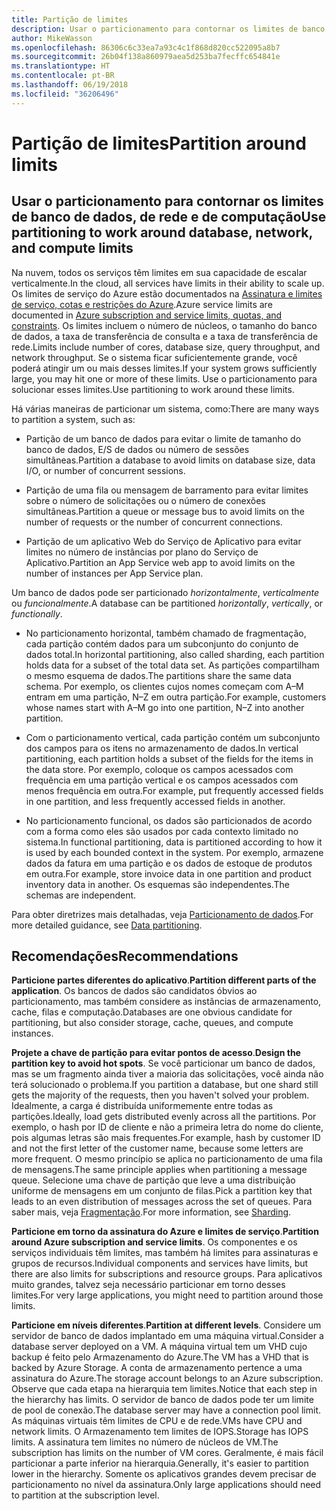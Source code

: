 ```yaml
---
title: Partição de limites
description: Usar o particionamento para contornar os limites de banco de dados, de rede e de computação
author: MikeWasson
ms.openlocfilehash: 86306c6c33ea7a93c4c1f868d820cc522095a8b7
ms.sourcegitcommit: 26b04f138a860979aea5d253ba7fecffc654841e
ms.translationtype: HT
ms.contentlocale: pt-BR
ms.lasthandoff: 06/19/2018
ms.locfileid: "36206496"
---
```

# <a name="partition-around-limits"></a><span data-ttu-id="82875-103">Partição de limites</span><span class="sxs-lookup"><span data-stu-id="82875-103">Partition around limits</span></span>

## <a name="use-partitioning-to-work-around-database-network-and-compute-limits"></a><span data-ttu-id="82875-104">Usar o particionamento para contornar os limites de banco de dados, de rede e de computação</span><span class="sxs-lookup"><span data-stu-id="82875-104">Use partitioning to work around database, network, and compute limits</span></span>

<span data-ttu-id="82875-105">Na nuvem, todos os serviços têm limites em sua capacidade de escalar verticalmente.</span><span class="sxs-lookup"><span data-stu-id="82875-105">In the cloud, all services have limits in their ability to scale up.</span></span> <span data-ttu-id="82875-106">Os limites de serviço do Azure estão documentados na [Assinatura e limites de serviço, cotas e restrições do Azure][azure-limits].</span><span class="sxs-lookup"><span data-stu-id="82875-106">Azure service limits are documented in [Azure subscription and service limits, quotas, and constraints][azure-limits].</span></span> <span data-ttu-id="82875-107">Os limites incluem o número de núcleos, o tamanho do banco de dados, a taxa de transferência de consulta e a taxa de transferência de rede.</span><span class="sxs-lookup"><span data-stu-id="82875-107">Limits include number of cores, database size, query throughput, and network throughput.</span></span> <span data-ttu-id="82875-108">Se o sistema ficar suficientemente grande, você poderá atingir um ou mais desses limites.</span><span class="sxs-lookup"><span data-stu-id="82875-108">If your system grows sufficiently large, you may hit one or more of these limits.</span></span> <span data-ttu-id="82875-109">Use o particionamento para solucionar esses limites.</span><span class="sxs-lookup"><span data-stu-id="82875-109">Use partitioning to work around these limits.</span></span>

<span data-ttu-id="82875-110">Há várias maneiras de particionar um sistema, como:</span><span class="sxs-lookup"><span data-stu-id="82875-110">There are many ways to partition a system, such as:</span></span>

- <span data-ttu-id="82875-111">Partição de um banco de dados para evitar o limite de tamanho do banco de dados, E/S de dados ou número de sessões simultâneas.</span><span class="sxs-lookup"><span data-stu-id="82875-111">Partition a database to avoid limits on database size, data I/O, or number of concurrent sessions.</span></span>

- <span data-ttu-id="82875-112">Partição de uma fila ou mensagem de barramento para evitar limites sobre o número de solicitações ou o número de conexões simultâneas.</span><span class="sxs-lookup"><span data-stu-id="82875-112">Partition a queue or message bus to avoid limits on the number of requests or the number of concurrent connections.</span></span>

- <span data-ttu-id="82875-113">Partição de um aplicativo Web do Serviço de Aplicativo para evitar limites no número de instâncias por plano do Serviço de Aplicativo.</span><span class="sxs-lookup"><span data-stu-id="82875-113">Partition an App Service web app to avoid limits on the number of instances per App Service plan.</span></span> 

<span data-ttu-id="82875-114">Um banco de dados pode ser particionado *horizontalmente*, *verticalmente* ou *funcionalmente*.</span><span class="sxs-lookup"><span data-stu-id="82875-114">A database can be partitioned *horizontally*, *vertically*, or *functionally*.</span></span>

- <span data-ttu-id="82875-115">No particionamento horizontal, também chamado de fragmentação, cada partição contém dados para um subconjunto do conjunto de dados total.</span><span class="sxs-lookup"><span data-stu-id="82875-115">In horizontal partitioning, also called sharding, each partition holds data for a subset of the total data set.</span></span> <span data-ttu-id="82875-116">As partições compartilham o mesmo esquema de dados.</span><span class="sxs-lookup"><span data-stu-id="82875-116">The partitions share the same data schema.</span></span> <span data-ttu-id="82875-117">Por exemplo, os clientes cujos nomes começam com A&ndash;M entram em uma partição, N&ndash;Z em outra partição.</span><span class="sxs-lookup"><span data-stu-id="82875-117">For example, customers whose names start with A&ndash;M go into one partition, N&ndash;Z into another partition.</span></span>

- <span data-ttu-id="82875-118">Com o particionamento vertical, cada partição contém um subconjunto dos campos para os itens no armazenamento de dados.</span><span class="sxs-lookup"><span data-stu-id="82875-118">In vertical partitioning, each partition holds a subset of the fields for the items in the data store.</span></span> <span data-ttu-id="82875-119">Por exemplo, coloque os campos acessados com frequência em uma partição vertical e os campos acessados com menos frequência em outra.</span><span class="sxs-lookup"><span data-stu-id="82875-119">For example, put frequently accessed fields in one partition, and less frequently accessed fields in another.</span></span>

- <span data-ttu-id="82875-120">No particionamento funcional, os dados são particionados de acordo com a forma como eles são usados por cada contexto limitado no sistema.</span><span class="sxs-lookup"><span data-stu-id="82875-120">In functional partitioning, data is partitioned according to how it is used by each bounded context in the system.</span></span> <span data-ttu-id="82875-121">Por exemplo, armazene dados da fatura em uma partição e os dados de estoque de produtos em outra.</span><span class="sxs-lookup"><span data-stu-id="82875-121">For example, store invoice data in one partition and product inventory data in another.</span></span> <span data-ttu-id="82875-122">Os esquemas são independentes.</span><span class="sxs-lookup"><span data-stu-id="82875-122">The schemas are independent.</span></span>

<span data-ttu-id="82875-123">Para obter diretrizes mais detalhadas, veja [Particionamento de dados][data-partitioning-guidance].</span><span class="sxs-lookup"><span data-stu-id="82875-123">For more detailed guidance, see [Data partitioning][data-partitioning-guidance].</span></span>

## <a name="recommendations"></a><span data-ttu-id="82875-124">Recomendações</span><span class="sxs-lookup"><span data-stu-id="82875-124">Recommendations</span></span>

<span data-ttu-id="82875-125">**Particione partes diferentes do aplicativo**.</span><span class="sxs-lookup"><span data-stu-id="82875-125">**Partition different parts of the application**.</span></span> <span data-ttu-id="82875-126">Os bancos de dados são candidatos óbvios ao particionamento, mas também considere as instâncias de armazenamento, cache, filas e computação.</span><span class="sxs-lookup"><span data-stu-id="82875-126">Databases are one obvious candidate for partitioning, but also consider storage, cache, queues, and compute instances.</span></span>

<span data-ttu-id="82875-127">**Projete a chave de partição para evitar pontos de acesso**.</span><span class="sxs-lookup"><span data-stu-id="82875-127">**Design the partition key to avoid hot spots**.</span></span> <span data-ttu-id="82875-128">Se você particionar um banco de dados, mas se um fragmento ainda tiver a maioria das solicitações, você ainda não terá solucionado o problema.</span><span class="sxs-lookup"><span data-stu-id="82875-128">If you partition a database, but one shard still gets the majority of the requests, then you haven't solved your problem.</span></span> <span data-ttu-id="82875-129">Idealmente, a carga é distribuída uniformemente entre todas as partições.</span><span class="sxs-lookup"><span data-stu-id="82875-129">Ideally, load gets distributed evenly across all the partitions.</span></span> <span data-ttu-id="82875-130">Por exemplo, o hash por ID de cliente e não a primeira letra do nome do cliente, pois algumas letras são mais frequentes.</span><span class="sxs-lookup"><span data-stu-id="82875-130">For example, hash by customer ID and not the first letter of the customer name, because some letters are more frequent.</span></span> <span data-ttu-id="82875-131">O mesmo princípio se aplica no particionamento de uma fila de mensagens.</span><span class="sxs-lookup"><span data-stu-id="82875-131">The same principle applies when partitioning a message queue.</span></span> <span data-ttu-id="82875-132">Selecione uma chave de partição que leve a uma distribuição uniforme de mensagens em um conjunto de filas.</span><span class="sxs-lookup"><span data-stu-id="82875-132">Pick a partition key that leads to an even distribution of messages across the set of queues.</span></span> <span data-ttu-id="82875-133">Para saber mais, veja [Fragmentação][sharding].</span><span class="sxs-lookup"><span data-stu-id="82875-133">For more information, see [Sharding][sharding].</span></span>

<span data-ttu-id="82875-134">**Particione em torno da assinatura do Azure e limites de serviço**.</span><span class="sxs-lookup"><span data-stu-id="82875-134">**Partition around Azure subscription and service limits**.</span></span> <span data-ttu-id="82875-135">Os componentes e os serviços individuais têm limites, mas também há limites para assinaturas e grupos de recursos.</span><span class="sxs-lookup"><span data-stu-id="82875-135">Individual components and services have limits, but there are also limits for subscriptions and resource groups.</span></span> <span data-ttu-id="82875-136">Para aplicativos muito grandes, talvez seja necessário particionar em torno desses limites.</span><span class="sxs-lookup"><span data-stu-id="82875-136">For very large applications, you might need to partition around those limits.</span></span>  

<span data-ttu-id="82875-137">**Particione em níveis diferentes**.</span><span class="sxs-lookup"><span data-stu-id="82875-137">**Partition at different levels**.</span></span> <span data-ttu-id="82875-138">Considere um servidor de banco de dados implantado em uma máquina virtual.</span><span class="sxs-lookup"><span data-stu-id="82875-138">Consider a database server deployed on a VM.</span></span> <span data-ttu-id="82875-139">A máquina virtual tem um VHD cujo backup é feito pelo Armazenamento do Azure.</span><span class="sxs-lookup"><span data-stu-id="82875-139">The VM has a VHD that is backed by Azure Storage.</span></span> <span data-ttu-id="82875-140">A conta de armazenamento pertence a uma assinatura do Azure.</span><span class="sxs-lookup"><span data-stu-id="82875-140">The storage account belongs to an Azure subscription.</span></span> <span data-ttu-id="82875-141">Observe que cada etapa na hierarquia tem limites.</span><span class="sxs-lookup"><span data-stu-id="82875-141">Notice that each step in the hierarchy has limits.</span></span> <span data-ttu-id="82875-142">O servidor de banco de dados pode ter um limite de pool de conexão.</span><span class="sxs-lookup"><span data-stu-id="82875-142">The database server may have a connection pool limit.</span></span> <span data-ttu-id="82875-143">As máquinas virtuais têm limites de CPU e de rede.</span><span class="sxs-lookup"><span data-stu-id="82875-143">VMs have CPU and network limits.</span></span> <span data-ttu-id="82875-144">O Armazenamento tem limites de IOPS.</span><span class="sxs-lookup"><span data-stu-id="82875-144">Storage has IOPS limits.</span></span> <span data-ttu-id="82875-145">A assinatura tem limites no número de núcleos de VM.</span><span class="sxs-lookup"><span data-stu-id="82875-145">The subscription has limits on the number of VM cores.</span></span> <span data-ttu-id="82875-146">Geralmente, é mais fácil particionar a parte inferior na hierarquia.</span><span class="sxs-lookup"><span data-stu-id="82875-146">Generally, it's easier to partition lower in the hierarchy.</span></span> <span data-ttu-id="82875-147">Somente os aplicativos grandes devem precisar de particionamento no nível da assinatura.</span><span class="sxs-lookup"><span data-stu-id="82875-147">Only large applications should need to partition at the subscription level.</span></span> 

<!-- links -->

[azure-limits]: /azure/azure-subscription-service-limits
[data-partitioning-guidance]: ../../best-practices/data-partitioning.md
[sharding]: ../../patterns/sharding.md

 